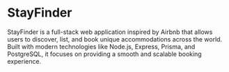 # StayFinder
StayFinder is a full-stack web application inspired by Airbnb that allows users to discover, list, and book unique accommodations across the world. Built with modern technologies like Node.js, Express, Prisma, and PostgreSQL, it focuses on providing a smooth and scalable booking experience.
